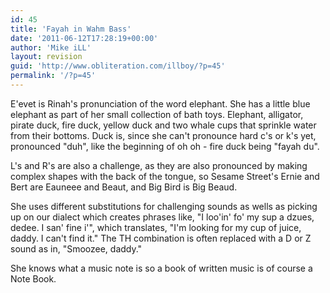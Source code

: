 ```yaml
---
id: 45
title: 'Fayah in Wahm Bass'
date: '2011-06-12T17:28:19+00:00'
author: 'Mike iLL'
layout: revision
guid: 'http://www.obliteration.com/illboy/?p=45'
permalink: '/?p=45'
---
```


E'evet is Rinah's pronunciation of the word elephant. She has a little blue elephant as part of her small collection of bath toys. Elephant, alligator, pirate duck, fire duck, yellow duck and two whale cups that sprinkle water from their bottoms. Duck is, since she can't pronounce hard c's or k's yet, pronounced "duh", like the beginning of oh oh - fire duck being "fayah du".

L's and R's are also a challenge, as they are also pronounced by making complex shapes with the back of the tongue, so Sesame Street's Ernie and Bert are Eauneee and Beaut, and Big Bird is Big Beaud.

She uses different substitutions for challenging sounds as wells as picking up on our dialect which creates phrases like, "I loo'in' fo' my sup a dzues, dedee. I san' fine i'", which translates, "I'm looking for my cup of juice, daddy. I can't find it." The TH combination is often replaced with a D or Z sound as in, "Smoozee, daddy."

She knows what a music note is so a book of written music is of course a Note Book.